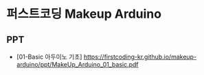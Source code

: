 # 퍼스트코딩 Makeup Arduino

## PPT
 - [01-Basic 아두이노 기초] https://firstcoding-kr.github.io/makeup-arduino/ppt/MakeUp_Arduino_01_basic.pdf

